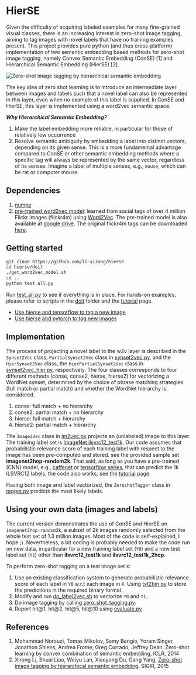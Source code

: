 # HierSE


Given the difficulty of acquiring labeled examples for many fine-grained visual classes,
there is an increasing interest in zero-shot image tagging, aiming to tag images with novel labels that have no training examples present.
This project provides pure python (and thus cross-platform) implementation of two semantic embedding based methods for zero-shot image tagging,
namely Convex Semantic Embedding (ConSE) [1] and Hierarchical Semantic Embedding (HierSE) [2].

![Zero-shot image tagging by hierarchical semantic embedding](hierse-framework.png)

The key idea of zero shot learning is to introduce an intermediate layer between images and labels
such that a novel label can also be represented in this layer, even when no example of this label is supplied.
In ConSE and HierSE, this layer is implemented using a word2vec semantic space.


***Why Hierarchical Semantic Embedding?***


1. Make the label embedding more reliable, in particular for those of relatively low occurrence
2. Resolve semantic ambiguity by embedding a label into distinct vectors, depending on its given sense. This is a more fundamental advantage compared to ConSE or other semantic embedding methods where a specific tag will always be represented by the same vector, regardless of its senses. Imagine a label of multiple senses, e.g., `mouse`, which can be rat or computer mouse. 



## Dependencies

1. [numpy](www.numpy.org) 
2. [pre-trained word2vec model](http://lixirong.net/data/sigir2015/flickr4m.word2vec.tar.gz): learned from social tags of over 4 million Flickr images (flickr4m) using [Word2Vec](http://code.google.com/p/word2vec). The pre-trained model is also available at [google drive](https://drive.google.com/open?id=0B89Vll9z5OVEfnRHUWRSY0dkRjNuRVZYUGtzY0ltVTZ2bkRvSVBTRjd0akEwckVMZGV6WTQ&authuser=0). The original flickr4m tags can be downloaded [here](http://lixirong.net/data/sigir2015/flickr4m-tag.tar.gz). 


## Getting started

```Bash
git clone https://github.com/li-xirong/hierse
cd hierse/doit
./get_word2vec_model.sh 
cd ..
python test_all.py
```

Run [test\_all.py](test_all.py) to see if everything is in place. For hands-on examples, please refer to scripts in the [doit](doit) folder and the [tutorial](tutorial.md) page.

* [Use hierse and tensorflow to tag a new image](tagging-new-image.md)
* [Use hierse and pytorch to tag new images](notebooks/pytorch-for-zero-shot-learning.ipynb)


## Implementation

The process of projecting a novel label to the w2v layer is described in the `Synset2Vec` class, `PartialSynset2Vec` class in [synset2vec.py](synset2vec.py),
and the `HierSynset2Vec` class, the `HierPartialSynset2Vec` class in [synset2vec_hier.py](synset2vec_hier.py), respectively.
The four classes corresponds to four different methods (conse, conse2, hierse, hierse2) for vectorizing a WordNet synset, determined by the choice of phrase matching strategies (full match or partial match) and whether the WordNet hierarchy is considered.

1. conse: full match + no hierarchy
2. conse2: partial match + no hierarchy
3. hierse: full match + hierarchy
4. hierse2: partial match + hierarchy


The `Image2Vec` class in [im2vec.py](im2vec.py) projects an (unlabeled) image to this layer. The training label set is [ImageNet ilsvrc12\_test1k](data/synset_words_ilsvrc12_test1k.txt).
Our code assumes that probabilistic relevance score of each training label with respect to the image has been pre-computed and stored. see the provided sample set **imagenet2hop-random2k**. That said, as long as you have a pre-trained (CNN) model, e.g., [caffenet](https://github.com/BVLC/caffe/tree/master/models/bvlc_reference_caffenet) or [tensorflow series](https://github.com/tensorflow/models/tree/master/slim#Pretrained), that can predict the 1k ILSVRC12 labels, the code also works, see the [tutorial](tutorial.md) page.


Having both image and label vectorized, the `ZeroshotTagger` class in [tagger.py](tagger.py) predicts the most likely labels.


## Using your own data (images and labels)

The current version demonstrates the use of ConSE and HierSE on `imagenet2hop-random2k`, a subset of 2k images randomly selected from the whole test set of 1.3 million images. 
Most of the code is self-explained, I hope ;). Nevertheless, a bit coding is probably needed to make the code run on new data, in particular for a new training label set (`Y0`) and a new test label set (`Y1`) other than **ilsvrc12\_test1k** and **ilsvrc12\_test1k\_2hop**.

To perform zero-shot tagging on a test image set `X`:

1. Use an existing classification system to generate probabilistic relevance score of each label in `Y0` w.r.t each image in `X`. Using [txt2bin.py](simpleknn/txt2bin.py) to store the predictions in the required binary format.
2. Modify and run [do\_label2vec.sh](doit/do_label2vec.sh) to vectorize `Y0` and `Y1`.
3. Do image tagging by calling [zero\_shot\_tagging.py](zero_shot_tagging.py). 
4. Report hit@1, hit@2, hit@5, hit@10 using [evaluate.py](evaluate.py)



## References

1. Mohammad Norouzi, Tomas Mikolov, Samy Bengio, Yoram Singer, Jonathon Shlens, Andrea Frome, Greg Corrado, Jeffrey Dean, 
Zero-shot learning by convex combination of semantic embedding, ICLR, 2014
2. Xirong Li, Shuai Liao, Weiyu Lan, Xiaoyong Du, Gang Yang, [Zero-shot image tagging by hierarchical semantic embedding](http://lixirong.net/pub/sigir2015-hierse.pdf), SIGIR, 2015

